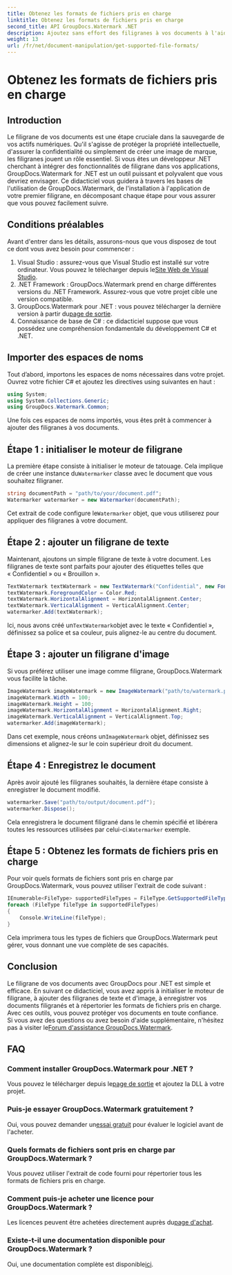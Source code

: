 ```yaml
---
title: Obtenez les formats de fichiers pris en charge
linktitle: Obtenez les formats de fichiers pris en charge
second_title: API GroupDocs.Watermark .NET
description: Ajoutez sans effort des filigranes à vos documents à l'aide de GroupDocs.Watermark pour .NET. Suivez notre guide complet étape par étape pour protéger vos actifs numériques.
weight: 13
url: /fr/net/document-manipulation/get-supported-file-formats/
---
```


# Obtenez les formats de fichiers pris en charge

## Introduction
Le filigrane de vos documents est une étape cruciale dans la sauvegarde de vos actifs numériques. Qu'il s'agisse de protéger la propriété intellectuelle, d'assurer la confidentialité ou simplement de créer une image de marque, les filigranes jouent un rôle essentiel. Si vous êtes un développeur .NET cherchant à intégrer des fonctionnalités de filigrane dans vos applications, GroupDocs.Watermark for .NET est un outil puissant et polyvalent que vous devriez envisager. Ce didacticiel vous guidera à travers les bases de l'utilisation de GroupDocs.Watermark, de l'installation à l'application de votre premier filigrane, en décomposant chaque étape pour vous assurer que vous pouvez facilement suivre.
## Conditions préalables
Avant d'entrer dans les détails, assurons-nous que vous disposez de tout ce dont vous avez besoin pour commencer :
1.  Visual Studio : assurez-vous que Visual Studio est installé sur votre ordinateur. Vous pouvez le télécharger depuis le[Site Web de Visual Studio](https://visualstudio.microsoft.com/).
2. .NET Framework : GroupDocs.Watermark prend en charge différentes versions du .NET Framework. Assurez-vous que votre projet cible une version compatible.
3. GroupDocs.Watermark pour .NET : vous pouvez télécharger la dernière version à partir du[page de sortie](https://releases.groupdocs.com/Watermark/net/).
4. Connaissance de base de C# : ce didacticiel suppose que vous possédez une compréhension fondamentale du développement C# et .NET.
## Importer des espaces de noms
Tout d’abord, importons les espaces de noms nécessaires dans votre projet. Ouvrez votre fichier C# et ajoutez les directives using suivantes en haut :
```csharp
using System;
using System.Collections.Generic;
using GroupDocs.Watermark.Common;
```
Une fois ces espaces de noms importés, vous êtes prêt à commencer à ajouter des filigranes à vos documents.

## Étape 1 : initialiser le moteur de filigrane
 La première étape consiste à initialiser le moteur de tatouage. Cela implique de créer une instance du`Watermarker` classe avec le document que vous souhaitez filigraner.
```csharp
string documentPath = "path/to/your/document.pdf";
Watermarker watermarker = new Watermarker(documentPath);
```
 Cet extrait de code configure le`Watermarker` objet, que vous utiliserez pour appliquer des filigranes à votre document.
## Étape 2 : ajouter un filigrane de texte
Maintenant, ajoutons un simple filigrane de texte à votre document. Les filigranes de texte sont parfaits pour ajouter des étiquettes telles que « Confidentiel » ou « Brouillon ».
```csharp
TextWatermark textWatermark = new TextWatermark("Confidential", new Font("Arial", 36));
textWatermark.ForegroundColor = Color.Red;
textWatermark.HorizontalAlignment = HorizontalAlignment.Center;
textWatermark.VerticalAlignment = VerticalAlignment.Center;
watermarker.Add(textWatermark);
```
 Ici, nous avons créé un`TextWatermark`objet avec le texte « Confidentiel », définissez sa police et sa couleur, puis alignez-le au centre du document.
## Étape 3 : ajouter un filigrane d'image
Si vous préférez utiliser une image comme filigrane, GroupDocs.Watermark vous facilite la tâche.
```csharp
ImageWatermark imageWatermark = new ImageWatermark("path/to/watermark.png");
imageWatermark.Width = 100;
imageWatermark.Height = 100;
imageWatermark.HorizontalAlignment = HorizontalAlignment.Right;
imageWatermark.VerticalAlignment = VerticalAlignment.Top;
watermarker.Add(imageWatermark);
```
 Dans cet exemple, nous créons un`ImageWatermark` objet, définissez ses dimensions et alignez-le sur le coin supérieur droit du document.
## Étape 4 : Enregistrez le document
Après avoir ajouté les filigranes souhaités, la dernière étape consiste à enregistrer le document modifié.
```csharp
watermarker.Save("path/to/output/document.pdf");
watermarker.Dispose();
```
 Cela enregistrera le document filigrané dans le chemin spécifié et libérera toutes les ressources utilisées par celui-ci.`Watermarker` exemple.
## Étape 5 : Obtenez les formats de fichiers pris en charge
Pour voir quels formats de fichiers sont pris en charge par GroupDocs.Watermark, vous pouvez utiliser l'extrait de code suivant :
```csharp
IEnumerable<FileType> supportedFileTypes = FileType.GetSupportedFileTypes();
foreach (FileType fileType in supportedFileTypes)
{
    Console.WriteLine(fileType);
}
```
Cela imprimera tous les types de fichiers que GroupDocs.Watermark peut gérer, vous donnant une vue complète de ses capacités.
## Conclusion
Le filigrane de vos documents avec GroupDocs pour .NET est simple et efficace. En suivant ce didacticiel, vous avez appris à initialiser le moteur de filigrane, à ajouter des filigranes de texte et d'image, à enregistrer vos documents filigranés et à répertorier les formats de fichiers pris en charge. Avec ces outils, vous pouvez protéger vos documents en toute confiance.
 Si vous avez des questions ou avez besoin d'aide supplémentaire, n'hésitez pas à visiter le[Forum d'assistance GroupDocs.Watermark](https://forum.groupdocs.com/c/watermark/19).
## FAQ
### Comment installer GroupDocs.Watermark pour .NET ?
 Vous pouvez le télécharger depuis le[page de sortie](https://releases.groupdocs.com/Watermark/net/) et ajoutez la DLL à votre projet.
### Puis-je essayer GroupDocs.Watermark gratuitement ?
 Oui, vous pouvez demander un[essai gratuit](https://releases.groupdocs.com/) pour évaluer le logiciel avant de l'acheter.
### Quels formats de fichiers sont pris en charge par GroupDocs.Watermark ?
Vous pouvez utiliser l'extrait de code fourni pour répertorier tous les formats de fichiers pris en charge.
### Comment puis-je acheter une licence pour GroupDocs.Watermark ?
 Les licences peuvent être achetées directement auprès du[page d'achat](https://purchase.groupdocs.com/buy).
### Existe-t-il une documentation disponible pour GroupDocs.Watermark ?
 Oui, une documentation complète est disponible[ici](https://tutorials.groupdocs.com/Watermark/net/).